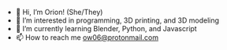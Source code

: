 - 👋 Hi, I’m Orion! (She/They)
- 👀 I’m interested in programming, 3D printing, and 3D modeling
- 🌱 I’m currently learning Blender, Python, and Javascript
- 📫 How to reach me ow06@protonmail.com

<!---
orionuwu/orionuwu is a ✨ special ✨ repository because its `README.md` (this file) appears on your GitHub profile.
You can click the Preview link to take a look at your changes.
--->

